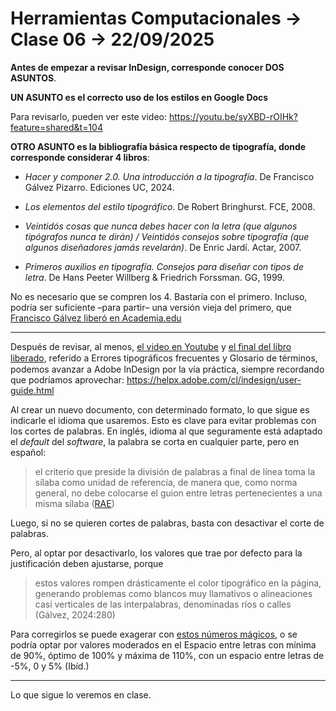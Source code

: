 # Herramientas Computacionales → Clase 06 → 22/09/2025

**Antes de empezar a revisar InDesign, corresponde conocer DOS ASUNTOS**. 

**UN ASUNTO es el correcto uso de los estilos en Google Docs**

Para revisarlo, pueden ver este video: https://youtu.be/syXBD-rOIHk?feature=shared&t=104

**OTRO ASUNTO es la bibliografía básica respecto de tipografía, donde corresponde considerar 4 libros**: 

- *Hacer y componer 2.0. Una introducción a la tipografía*. De Francisco Gálvez Pizarro. Ediciones UC, 2024.

- *Los elementos del estilo tipográfico*. De Robert Bringhurst. FCE, 2008.

- *Veintidós cosas que nunca debes hacer con la letra (que algunos tipógrafos nunca te dirán) / Veintidós consejos sobre tipografía (que algunos diseñadores jamás revelarán)*. De Enric Jardí. Actar, 2007.

- *Primeros auxilios en tipografía. Consejos para diseñar con tipos de letra*. De Hans Peeter Willberg & Friedrich Forssman. GG, 1999.

No es necesario que se compren los 4. Bastaría con el primero. Incluso, podría ser suficiente –para partir– una versión vieja del primero, que [Francisco Gálvez liberó en Academia.edu](https://www.academia.edu/44258031/Educaci%C3%B3n_tipogr%C3%A1fica_una_introducci%C3%B3n_a_la_tipograf%C3%ADa_1_Francisco_G%C3%A1lvez_Pizarro)

- - - - - -  -

Después de revisar, al menos, [el video en Youtube](https://youtu.be/syXBD-rOIHk?feature=shared&t=104) y [el final del libro liberado](https://www.academia.edu/44258031/Educaci%C3%B3n_tipogr%C3%A1fica_una_introducci%C3%B3n_a_la_tipograf%C3%ADa_1_Francisco_G%C3%A1lvez_Pizarro), referido a Errores tipográﬁcos frecuentes y Glosario de términos, podemos avanzar a Adobe InDesign por la vía práctica, siempre recordando que podríamos aprovechar: https://helpx.adobe.com/cl/indesign/user-guide.html

Al crear un nuevo documento, con determinado formato, lo que sigue es indicarle el idioma que usaremos. Esto es clave para evitar problemas con los cortes de palabras. En inglés, idioma al que seguramente está adaptado el *default* del *software*, la palabra se corta en cualquier parte, pero en español: 

> el criterio que preside la división de palabras a final de línea toma la sílaba como unidad de referencia, de manera que, como norma general, no debe colocarse el guion entre letras pertenecientes a una misma sílaba ([RAE](https://www.rae.es/ortograf%C3%ADa/como-signo-de-divisi%C3%B3n-de-palabras-a-final-de-l%C3%ADnea))

Luego, si no se quieren cortes de palabras, basta con desactivar el corte de palabras. 

Pero, al optar por desactivarlo, los valores que trae por defecto para la justificación deben ajustarse, porque 

> estos valores rompen drásticamente el color tipográfico en la página, generando problemas como blancos muy llamativos o alineaciones casi verticales de las interpalabras, denominadas ríos o calles (Gálvez, 2024:280)

Para corregirlos se puede exagerar con [estos números mágicos](https://www.tumblr.com/exjko/232844248/los-n%C3%BAmeros-m%C3%A1gicos-para-ordenar-un-p%C3%A1rrafo), o  se podría optar por valores moderados en el Espacio entre letras con mínima de 90%, óptimo de 100% y máxima de 110%, con un espacio entre letras de -5%, 0 y 5% (Ibíd.)

- - - - - - - 

Lo que sigue lo veremos en clase.
